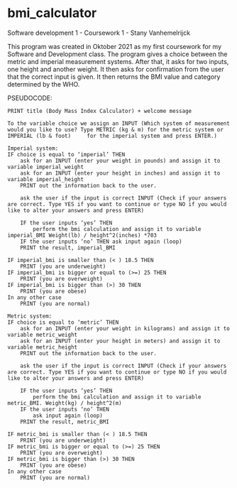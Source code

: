 # bmi_calculator
Software development 1 - Coursework 1 - Stany Vanhemelrijck

This program was created in Oktober 2021 as my first coursework for my Software and Development class. 
The program gives a choice between the metric and imperial measurement systems. After that, it asks for two inputs, one height and another weight. It then asks for confirmation from the user that the correct input is given. It then returns the BMI value and category determined by the WHO.


PSEUDOCODE: 

    PRINT title (Body Mass Index Calculator) + welcome message

    To the variable choice we assign an INPUT (Which system of measurement would you like to use? Type METRIC (kg & m) for the metric system or IMPERIAL (lb & foot)     for the imperial system and press ENTER.)

    Imperial system: 
    IF choice is equal to ‘imperial’ THEN
        ask for an INPUT (enter your weight in pounds) and assign it to variable imperial_weight
        ask for an INPUT (enter your height in inches) and assign it to variable imperial_height
        PRINT out the information back to the user.

        ask the user if the input is correct INPUT (Check if your answers are correct. Type YES if you want to continue or type NO if you would like to alter your answers and press ENTER)

        IF the user inputs ‘yes’ THEN
            perform the bmi calculation and assign it to variable imperial_BMI Weight(lb) / height^2(inches) *703
        IF the user inputs ‘no’ THEN ask input again (loop)
        PRINT the result, imperial_BMI
    
    IF imperial_bmi is smaller than (< ) 18.5 THEN 
        PRINT (you are underweight)
    IF imperial_bmi is bigger or equal to (>=) 25 THEN 
        PRINT (you are overweight)
    IF imperial_bmi is bigger than (>) 30 THEN 
        PRINT (you are obese)
    In any other case
        PRINT (you are normal)
    
    Metric system:
    IF choice is equal to ‘metric’ THEN
        ask for an INPUT (enter your weight in kilograms) and assign it to variable metric_weight
        ask for an INPUT (enter your height in meters) and assign it to variable metric_height
        PRINT out the information back to the user.

        ask the user if the input is correct INPUT (Check if your answers are correct. Type YES if you want to continue or type NO if you would like to alter your answers and press ENTER)
    
        IF the user inputs ‘yes’ THEN
            perform the bmi calculation and assign it to variable metric_BMI. Weight(kg) / height^2(m)
        IF the user inputs ‘no’ THEN 
            ask input again (loop)
        PRINT the result, metric_BMI
    
    IF metric_bmi is smaller than (< ) 18.5 THEN 
        PRINT (you are underweight)
    IF metric_bmi is bigger or equal to (>=) 25 THEN 
        PRINT (you are overweight)
    IF metric_bmi is bigger than (>) 30 THEN 
        PRINT (you are obese)
    In any other case
        PRINT (you are normal)
   
    
